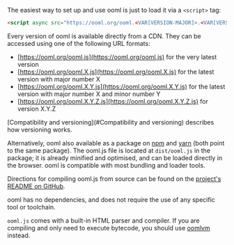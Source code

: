 The easiest way to set up and use ooml is just to load it via a `<script>` tag:

```html
<script async src="https://ooml.org/ooml.<VAR[VERSION-MAJOR]>.<VAR[VERSION-MINOR]>.js"></script>
```

Every version of ooml is available directly from a CDN. They can be accessed using one of the following URL formats:

- [https://ooml.org/ooml.js](https://ooml.org/ooml.js) for the very latest version
- [https://ooml.org/ooml.X.js](https://ooml.org/ooml.X.js) for the latest version with major number X
- [https://ooml.org/ooml.X.Y.js](https://ooml.org/ooml.X.Y.js) for the latest version with major number X and minor number Y
- [https://ooml.org/ooml.X.Y.Z.js](https://ooml.org/ooml.X.Y.Z.js) for version X.Y.Z

[Compatibility and versioning](#Compatibility and versioning) describes how versioning works.

Alternatively, ooml also available as a package on [npm](https://www.npmjs.com/package/ooml) and [yarn](https://yarn.fyi/ooml) (both point to the same package). The ooml.js file is located at `dist/ooml.js` in the package; it is already minified and optimised, and can be loaded directly in the browser. ooml is compatible with most bundling and loader tools.

Directions for compiling ooml.js from source can be found on the [project's README on GitHub](https://github.com/lerouche/ooml).

ooml has no dependencies, and does not require the use of any specific tool or toolchain.

`ooml.js` comes with a built-in HTML parser and compiler. If you are compiling and only need to execute bytecode, you should use [oomlvm](https://ooml.org/oomlvm) instead.
